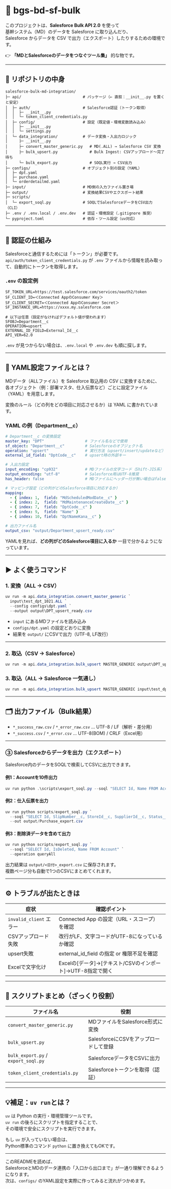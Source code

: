# 🚀 bgs-bd-sf-bulk

このプロジェクトは、**Salesforce Bulk API 2.0** を使って  
基幹システム（MD）のデータを Salesforce に取り込んだり、  
Salesforce からデータを CSV で出力（エクスポート）したりするための環境です。

👉 **「MDとSalesforceのデータをつなぐツール集」** 的な物です。

---

## 📂 リポジトリの中身

```
salesforce-bulk-md-integration/
├─ api/                           # パッケージ（← 直叙：__init__.py を置くと安定）
│  ├─ auth/                       # Salesforce認証（トークン取得）
│  │  ├─ __init__.py
│  │  └─ token_client_credentials.py
│  ├─ config/                     # 設定（既定値・環境変数読み込み）
│  │  ├─ __init__.py
│  │  └─ settings.py
│  └─ data_integration/           # データ変換・入出力ロジック
│     ├─ __init__.py
│     ├─ convert_master_generic.py   # MD(.ALL) → Salesforce CSV 変換
│     ├─ bulk_upsert.py              # Bulk Ingest: CSVアップロード～完了待ち
│     └─ bulk_export.py              # SOQL実行 → CSV出力
├─ configs/                       # オブジェクト別の設定（YAML）
│  ├─ dpt.yaml
│  ├─ purchase.yaml
│  └─ orderdetailmd.yaml
├─ input/                         # MD側の入力ファイル置き場
├─ output/                        # 変換結果CSVやエクスポート結果
├─ scripts/
│  └─ export_soql.py              # SOQLでSalesforceデータをCSV出力（CLI）
├─ .env / .env.local / .env.dev   # 認証・環境設定（.gitignore 推奨）
└─ pyproject.toml                 # 依存・ツール設定（uv対応）
```

---

## 🔑 認証の仕組み

Salesforceと通信するためには「トークン」が必要です。  
`api/auth/token_client_credentials.py` が `.env` ファイルから情報を読み取って、自動的にトークンを取得します。

### `.env` の設定例

```dotenv
SF_TOKEN_URL=https://test.salesforce.com/services/oauth2/token
SF_CLIENT_ID=＜Connected AppのConsumer Key＞
SF_CLIENT_SECRET=＜Connected AppのConsumer Secret＞
SF_INSTANCE_URL=https://xxxx.my.salesforce.com

# 以下は任意（設定がなければデフォルト値が使われます）
SFOBJ=Department__c
OPERATION=upsert
EXTERNAL_ID_FIELD=External_Id__c
API_VER=62.0
```

`.env` が見つからない場合は、`.env.local` や `.env.dev` も順に探します。

---

## 🧩 YAML設定ファイルとは？

MDデータ（ALLファイル）を Salesforce 取込用の CSV に変換するために、  
各オブジェクト（例：部署マスタ、仕入伝票など）ごとに設定ファイル（YAML）を用意します。

変換のルール（どの列をどの項目に対応させるか）は YAML に書かれています。

### YAML の例（Department__c）

```yaml
# Department__c の変換設定
master_key: "DPT"                  # ファイル名などで使用
sf_object: "Department__c"         # Salesforceのオブジェクト名
operation: "upsert"                # 実行方法（upsert/insert/updateなど）
external_id_field: "DptCode__c"    # upsert時の外部キー

# 入出力設定
input_encoding: "cp932"            # MDファイルの文字コード（Shift-JIS系）
output_encoding: "utf-8"           # Salesforce用はUTF-8推奨
has_header: false                  # MDファイルにヘッダー行が無い場合はfalse

# マッピング設定（どの列がどのSalesforce項目に対応するか）
mapping:
  - { index: 1,  field: "MdScheduledModDate__c" }
  - { index: 2,  field: "MdMaintenanceCreateDate__c" }
  - { index: 7,  field: "DptCode__c" }
  - { index: 9,  field: "Name" }
  - { index: 10, field: "DptNameKana__c" }

# 出力ファイル名
output_csv: "output/Department_upsert_ready.csv"
```

YAMLを見れば、**どの列がどのSalesforce項目に入るか** 一目で分かるようになっています。

---

## ▶️ よく使うコマンド

### 1. 変換（ALL → CSV）
```powershell
uv run -m api.data_integration.convert_master_generic `
  input\test_dpt_1021.ALL `
  --config configs\dpt.yaml `
  --output output\DPT_upsert_ready.csv
```

- `input` にあるMDファイルを読み込み
- `configs/dpt.yaml` の設定どおりに変換
- 結果を `output/` にCSVで出力（UTF-8, LF改行）

---

### 2. 取込（CSV → Salesforce）
```powershell
uv run -m api.data_integration.bulk_upsert MASTER_GENERIC output\DPT_upsert_ready.csv
```

### 3. 取込（ALL → Salesforce 一気通し）
```powershell
uv run -m api.data_integration.bulk_upsert MASTER_GENERIC input\test_dpt_1021.ALL
```

---

## 🗂 出力ファイル（Bulk結果）

- `*_success_raw.csv` / `*_error_raw.csv` … UTF-8 / LF（解析・差分用）  
- `*_success.csv` / `*_error.csv` … UTF-8(BOM) / CRLF（Excel用）

---

### ③ Salesforceからデータを出力（エクスポート）

Salesforce内のデータをSOQLで検索してCSVに出力できます。

#### 例1：Accountを10件出力
```powershell
uv run python .\scripts\export_soql.py --soql "SELECT Id, Name FROM Account LIMIT 10"
```

#### 例2：仕入伝票を出力
```powershell
uv run python scripts/export_soql.py `
  --soql "SELECT Id, SlipNumber__c, StoreId__c, SupplierId__c, Status__c FROM Purchase__c" `
  --out output/Purchase_export.csv
```

#### 例3：削除済データを含めて出力
```powershell
uv run python scripts/export_soql.py `
  --soql "SELECT Id, IsDeleted, Name FROM Account" `
  --operation queryAll
```

出力結果は `output/<日付>_export.csv` に保存されます。  
複数ページ分も自動で1つのCSVにまとめてくれます。

---

## ⚙️ トラブルが出たときは

| 症状 | 確認ポイント |
|------|---------------|
| `invalid_client` エラー | Connected App の設定（URL・スコープ）を確認 |
| CSVアップロード失敗 | 改行がLF、文字コードがUTF-8になっているか確認 |
| upsert失敗 | external_id_field の指定 or 権限不足を確認 |
| Excelで文字化け | Excelの[データ]→[テキスト/CSVのインポート]→UTF-8指定で開く |

---

## 🧠 スクリプトまとめ（ざっくり役割）

| ファイル名 | 役割 |
|-------------|------|
| `convert_master_generic.py` | MDファイルをSalesforce形式に変換 |
| `bulk_upsert.py` | SalesforceにCSVをアップロードして登録 |
| `bulk_export.py` / `export_soql.py` | SalesforceデータをCSVに出力 |
| `token_client_credentials.py` | Salesforceトークンを取得（認証） |

---

## 💡補足：`uv run`とは？

`uv` は Python の実行・環境管理ツールです。  
`uv run` の後ろにスクリプトを指定することで、  
その環境で安全にスクリプトを実行できます。

もし `uv` が入っていない場合は、  
Python標準のコマンド `python` に置き換えてもOKです。

---

このREADMEを読めば、  
SalesforceとMDのデータ連携の「入口から出口まで」が一通り理解できるようになります。  
次は、`configs/` のYAML設定を実際に作ってみると流れがつかめます。
